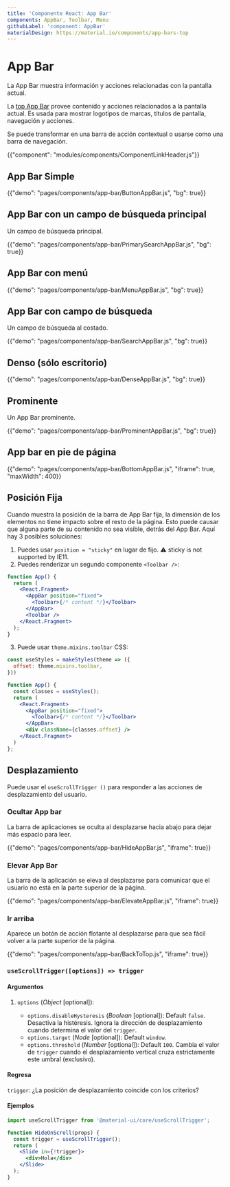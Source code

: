 ```yaml
---
title: 'Componente React: App Bar'
components: AppBar, Toolbar, Menu
githubLabel: 'component: AppBar'
materialDesign: https://material.io/components/app-bars-top
---
```


# App Bar

<p class="description">La App Bar muestra información y acciones relacionadas con la pantalla actual.</p>

La [top App Bar](https://material.io/design/components/app-bars-top.html) provee contenido y acciones relacionados a la pantalla actual. Es usada para mostrar logotipos de marcas, títulos de pantalla, navegación y acciones.

Se puede transformar en una barra de acción contextual o usarse como una barra de navegación.

{{"component": "modules/components/ComponentLinkHeader.js"}}

## App Bar Simple

{{"demo": "pages/components/app-bar/ButtonAppBar.js", "bg": true}}

## App Bar con un campo de búsqueda principal

Un campo de búsqueda principal.

{{"demo": "pages/components/app-bar/PrimarySearchAppBar.js", "bg": true}}

## App Bar con menú

{{"demo": "pages/components/app-bar/MenuAppBar.js", "bg": true}}

## App Bar con campo de búsqueda

Un campo de búsqueda al costado.

{{"demo": "pages/components/app-bar/SearchAppBar.js", "bg": true}}

## Denso (sólo escritorio)

{{"demo": "pages/components/app-bar/DenseAppBar.js", "bg": true}}

## Prominente

Un App Bar prominente.

{{"demo": "pages/components/app-bar/ProminentAppBar.js", "bg": true}}

## App bar en pie de página

{{"demo": "pages/components/app-bar/BottomAppBar.js", "iframe": true, "maxWidth": 400}}

## Posición Fija

Cuando muestra la posición de la barra de App Bar fija, la dimensión de los elementos no tiene impacto sobre el resto de la página. Esto puede causar que alguna parte de su contenido no sea visible, detrás del App Bar. Aquí hay 3 posibles soluciones:

1. Puedes usar `position = "sticky"` en lugar de fijo. ⚠️ sticky is not supported by IE11.
2. Puedes renderizar un segundo componente `<Toolbar />`:

```jsx
function App() {
  return (
    <React.Fragment>
      <AppBar position="fixed">
        <Toolbar>{/* content */}</Toolbar>
      </AppBar>
      <Toolbar />
    </React.Fragment>
  );
}
```

3. Puede usar `theme.mixins.toolbar` CSS:

```jsx
const useStyles = makeStyles(theme => ({
  offset: theme.mixins.toolbar,
}))

function App() {
  const classes = useStyles();
  return (
    <React.Fragment>
      <AppBar position="fixed">
        <Toolbar>{/* content */}</Toolbar>
      </AppBar>
      <div className={classes.offset} />
    </React.Fragment>
  )
};
```

## Desplazamiento

Puede usar el `useScrollTrigger ()` para responder a las acciones de desplazamiento del usuario.

### Ocultar App bar

La barra de aplicaciones se oculta al desplazarse hacia abajo para dejar más espacio para leer.

{{"demo": "pages/components/app-bar/HideAppBar.js", "iframe": true}}

### Elevar App Bar

La barra de la aplicación se eleva al desplazarse para comunicar que el usuario no está en la parte superior de la página.

{{"demo": "pages/components/app-bar/ElevateAppBar.js", "iframe": true}}

### Ir arriba

Aparece un botón de acción flotante al desplazarse para que sea fácil volver a la parte superior de la página.

{{"demo": "pages/components/app-bar/BackToTop.js", "iframe": true}}

### `useScrollTrigger([options]) => trigger`

#### Argumentos

1. `options` (*Object* [optional]):

   - `options.disableHysteresis` (*Boolean* [optional]): Default `false`. Desactiva la histéresis. Ignora la dirección de desplazamiento cuando determina el valor del `trigger`.
   - `options.target` (*Node* [optional]): Default `window`.
   - `options.threshold` (*Number* [optional]): Default `100`. Cambia el valor de `trigger` cuando el desplazamiento vertical cruza estrictamente este umbral (exclusivo).

#### Regresa

`trigger`: ¿La posición de desplazamiento coincide con los criterios?

#### Ejemplos

```jsx
import useScrollTrigger from '@material-ui/core/useScrollTrigger';

function HideOnScroll(props) {
  const trigger = useScrollTrigger();
  return (
    <Slide in={!trigger}>
      <div>Hola</div>
    </Slide>
  );
}
```
